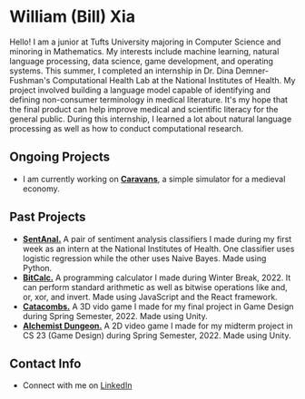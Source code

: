 # William (Bill) Xia
Hello! I am a junior at Tufts University majoring in Computer Science and minoring in Mathematics. My interests include machine learning, natural language processing, data science, game development, and operating systems. This summer, I completed an internship in Dr. Dina Demner-Fushman's Computational Health Lab at the National Institutes of Health. My project involved building a language model capable of identifying and defining non-consumer terminology in medical literature. It's my hope that the final product can help improve medical and scientific literacy for the general public. During this internship, I learned a lot about natural language processing as well as how to conduct computational research. 


## Ongoing Projects
- I am currently working on [**Caravans**](https://github.com/onionLad/Caravans), a simple simulator for a medieval economy.

## Past Projects
- [**SentAnal.**](https://github.com/onionLad/SentimentAnalyzer) A pair of sentiment analysis classifiers I made during my first week as an intern at the National Institutes of Health. One classifier uses logistic regression while the other uses Naive Bayes. Made using Python.
- [**BitCalc.**](https://github.com/onionLad/BitCalc) A programming calculator I made during Winter Break, 2022. It can perform standard arithmetic as well as bitwise operations like and, or, xor, and invert. Made using JavaScript and the React framework.
- [**Catacombs.**](https://team-catacombs.itch.io/catacombs) A 3D vido game I made for my final project in Game Design during Spring Semester, 2022. Made using Unity.
- [**Alchemist Dungeon.**](https://alko08.itch.io/alchemists-dungeon) A 2D video game I made for my midterm project in CS 23 (Game Design) during Spring Semester, 2022. Made using Unity.

## Contact Info
- Connect with me on <a href="https://www.linkedin.com/in/william-xia-ab40b2218/">LinkedIn</a>
